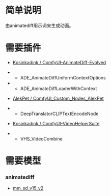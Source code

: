 # 简单说明

由animatediff用示词来生成动画。

# 需要插件

- [Kosinkadink / ComfyUI-AnimateDiff-Evolved](https://github.com/Kosinkadink/ComfyUI-AnimateDiff-Evolved)
- - ADE_AnimateDiffUniformContextOptions
- - ADE_AnimateDiffLoaderWithContext

- [AlekPet / ComfyUI_Custom_Nodes_AlekPet](https://github.com/AlekPet/ComfyUI_Custom_Nodes_AlekPet)
- - DeepTranslatorCLIPTextEncodeNode

- [Kosinkadink / ComfyUI-VideoHelperSuite](https://github.com/Kosinkadink/ComfyUI-VideoHelperSuite)
- - VHS_VideoCombine

# 需要模型

### animatediff
- [mm_sd_v15_v2](https://huggingface.co/guoyww/animatediff/blob/main/mm_sd_v15_v2.ckpt)